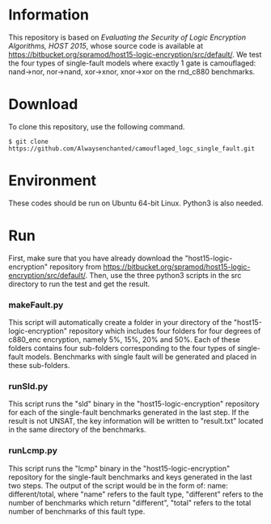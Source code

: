 # Information
This repository is based on *Evaluating the Security of Logic Encryption Algorithms, HOST 2015*, whose source code is available at https://bitbucket.org/spramod/host15-logic-encryption/src/default/. We test the four types of single-fault models where exactly 1 gate is camouflaged: nand->nor, nor->nand, xor->xnor, xnor->xor on the rnd_c880 benchmarks.

# Download
To clone this repository, use the following command.

`$ git clone https://github.com/Alwaysenchanted/camouflaged_logc_single_fault.git`

# Environment
These codes should be run on Ubuntu 64-bit Linux. Python3 is also needed.

# Run
First, make sure that you have already download the "host15-logic-encryption" repository from https://bitbucket.org/spramod/host15-logic-encryption/src/default/. Then, use the three python3 scripts in the src directory to run the test and get the result.

### makeFault.py
This script will automatically create a folder in your directory of the "host15-logic-encryption" repository which includes four folders for four degrees of c880_enc encryption, namely 5%, 15%, 20% and 50%. Each of these folders contains four sub-folders corresponding to the four types of single-fault models. Benchmarks with single fault will be generated and placed in these sub-folders. 

### runSld.py
This script runs the "sld" binary in the "host15-logic-encryption" repository for each of the single-fault benchmarks generated in the last step. If the result is not UNSAT, the key information will be written to "result.txt" located in the same directory of the benchmarks.

### runLcmp.py
This script runs the "lcmp" binary in the "host15-logic-encryption" repository for the single-fault benchmarks and keys generated in the last two steps. The output of the script would be in the form of: name: different/total, where "name" refers to the fault type, "different" refers to the number of benchmarks which return "different", "total" refers to the total number of benchmarks of this fault type.



